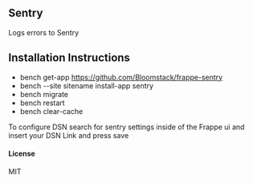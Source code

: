 ## Sentry

Logs errors to Sentry

## Installation Instructions

- bench get-app https://github.com/Bloomstack/frappe-sentry
- bench --site sitename install-app sentry
- bench migrate
- bench restart
- bench clear-cache

To configure DSN search for sentry settings inside of the Frappe ui and insert your DSN Link and press save

#### License

MIT
